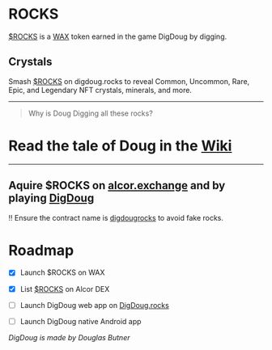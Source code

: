 # ROCKS
[$ROCKS](https://wax.alcor.exchange/trade/rocks-digdougrocks_wax-eosio.token) is a [WAX](https://wax.io/) token earned in the game DigDoug by digging.

## Crystals
Smash [$ROCKS](https://wax.alcor.exchange/trade/rocks-digdougrocks_wax-eosio.token) on digdoug.rocks to reveal Common, Uncommon, Rare, Epic, and Legendary NFT crystals, minerals, and more.

___

> Why is Doug Digging all these rocks?

# Read the tale of Doug in the [Wiki](https://github.com/dougbutner/ROCKS/wiki)


___


## Aquire $ROCKS on [alcor.exchange](https://wax.alcor.exchange/trade/rocks-digdougrocks_wax-eosio.token) and by playing [DigDoug](digdoug.rocks)


‼️ Ensure the contract name is [digdougrocks](https://wax.bloks.io/account/digdougrocks) to avoid fake rocks.


# Roadmap
- [x] Launch $ROCKS on WAX
- [x] List [$ROCKS](https://wax.alcor.exchange/trade/rocks-digdougrocks_wax-eosio.token) on Alcor DEX
- [ ] Launch DigDoug web app on [DigDoug.rocks](digdoug.rocks)
- [ ] Launch DigDoug native Android app


*DigDoug is made by Douglas Butner*
